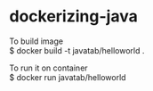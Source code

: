 # dockerizing-java

To build image <br>
$ docker build -t javatab/helloworld .

To run it on container <br>
$ docker run javatab/helloworld


